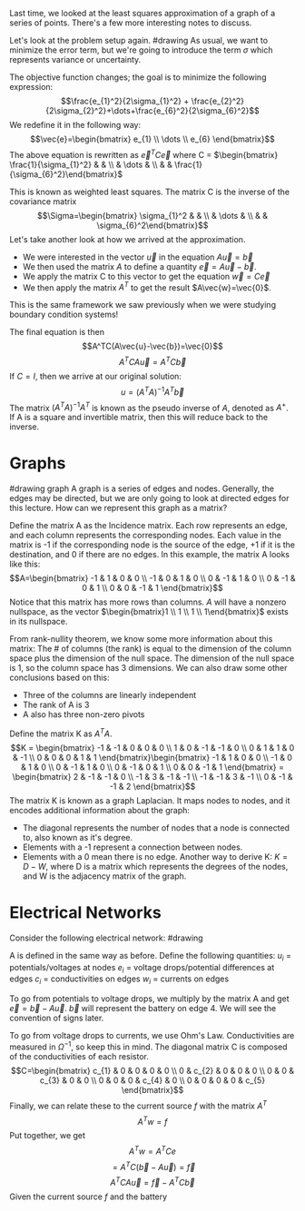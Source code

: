 Last time, we looked at the least squares approximation of a graph of a series of points. There's a few more interesting notes to discuss.

Let's look at the problem setup again.
#drawing 
As usual, we want to minimize the error term, but we're going to introduce the term $\sigma$ which represents variance or uncertainty.

The objective function changes; the goal is to minimize the following expression:
$$\frac{e_{1}^2}{2\sigma_{1}^2} + \frac{e_{2}^2}{2\sigma_{2}^2}+\dots+\frac{e_{6}^2}{2\sigma_{6}^2}$$
We redefine it in the following way:
$$\vec{e}=\begin{bmatrix}
e_{1} \\
\dots \\
e_{6}
\end{bmatrix}$$
The above equation is rewritten as $\vec{e}^TC\vec{e}$ where C = $\begin{bmatrix} \frac{1}{\sigma_{1}^2}  &   & \\ & \dots  &  \\  &  & \frac{1}{\sigma_{6}^2}\end{bmatrix}$

This is known as weighted least squares. The matrix C is the inverse of the covariance matrix
$$\Sigma=\begin{bmatrix} \sigma_{1}^2  &   & \\ & \dots  &  \\  &  & \sigma_{6}^2\end{bmatrix}$$
Let's take another look at how we arrived at the approximation.
- We were interested in the vector $\vec{u}$ in the equation $A\vec{u}=\vec{b}$
- We then used the matrix $A$ to define a quantity $\vec{e}=A\vec{u}-\vec{b}$.
- We apply the matrix C to this vector to get the equation $\vec{w}=C\vec{e}$
- We then apply the matrix $A^T$ to get the result $A\vec{w}=\vec{0}$.

This is the same framework we saw previously when we were studying boundary condition systems!

The final equation is then
$$A^TC(A\vec{u}-\vec{b})=\vec{0}$$
$$A^TCA\vec{u}=A^TC\vec{b}$$
If $C = I$, then we arrive at our original solution:
$$u=(A^TA)^{-1}A^T\vec{b}$$The matrix $(A^TA)^{-1}A^T$ is known as the pseudo inverse of $A$, denoted as $A^+$. If A is a square and invertible matrix, then this will reduce back to the inverse.

# Graphs
#drawing graph
A graph is a series of edges and nodes. Generally, the edges may be directed, but we are only going to look at directed edges for this lecture. How can we represent this graph as a matrix?

Define the matrix A as the Incidence matrix. Each row represents an edge, and each column represents the corresponding nodes. Each value in the matrix is -1 if the corresponding node is the source of the edge, +1 if it is the destination, and 0 if there are no edges. In this example, the matrix A looks like this:
$$A=\begin{bmatrix}
-1 & 1 & 0 & 0 \\
-1 & 0 & 1 & 0 \\
0 & -1 & 1 & 0 \\
0 & -1 & 0 & 1 \\
0 & 0 & -1 & 1
\end{bmatrix}$$
Notice that this matrix has more rows than columns. $A$ will have a nonzero nullspace, as the vector $\begin{bmatrix}1 \\ 1 \\ 1 \\ 1\end{bmatrix}$ exists in its nullspace. 

From rank-nullity theorem, we know some more information about this matrix:
The # of columns (the rank) is equal to the dimension of the column space plus the dimension of the null space.  The dimension of the null space is 1, so the column space has 3 dimensions. We can also draw some other conclusions based on this:
- Three of the columns are linearly independent
- The rank of A is 3
- A also has three non-zero pivots

Define the matrix K as $A^TA$.
$$K = \begin{bmatrix}
-1 & -1 & 0 & 0 & 0 \\
1 & 0 & -1 & -1 & 0 \\
0 & 1 & 1 & 0 & -1 \\
0 & 0 & 0 & 1 & 1
\end{bmatrix}\begin{bmatrix}
-1 & 1 & 0 & 0 \\
-1 & 0 & 1 & 0 \\
0 & -1 & 1 & 0 \\
0 & -1 & 0 & 1 \\
0 & 0 & -1 & 1
\end{bmatrix} = \begin{bmatrix}
2 & -1 & -1  & 0 \\
-1 & 3 & -1 & -1 \\
-1 & -1 & 3 & -1 \\
0 & -1 & -1 & 2
\end{bmatrix}$$
The matrix K is known as a graph Laplacian. It maps nodes to nodes, and it encodes additional information about the graph:
- The diagonal represents the number of nodes that a node is connected to, also known as it's degree.
- Elements with a -1 represent a connection between nodes.
- Elements with a 0 mean there is no edge.
Another way to derive K: $K = D - W$, where D is a matrix which represents the degrees of the nodes, and W is the adjacency matrix of the graph.

# Electrical Networks
Consider the following electrical network:
#drawing 

A is defined in the same way as before.
Define the following quantities:
$u_{i}$ = potentials/voltages at nodes
$e_{i}$ = voltage drops/potential differences at edges
$c_{i}$ = conductivities on edges
$w_i$ = currents on edges

To go from potentials to voltage drops, we multiply by the matrix A and get $\vec{e} = \vec{b}-A\vec{u}$. $\vec{b}$ will represent the battery on edge 4. We will see the convention of signs later.

To go from voltage drops to currents, we use Ohm's Law. Conductivities are measured in $\Omega^{-1}$, so keep this in mind. The diagonal matrix C is composed of the conductivities of each resistor.
$$C=\begin{bmatrix}
c_{1} & 0 & 0 & 0 & 0 \\
0 & c_{2} & 0 & 0 & 0 \\
0 & 0 & c_{3} & 0 & 0 \\
0 & 0 & 0 & c_{4} & 0 \\
0 & 0 & 0 & 0 & c_{5}
\end{bmatrix}$$
Finally, we can relate these to the current source $f$ with the matrix $A^T$
$$A^Tw=f$$
Put together, we get
$$A^Tw=A^TCe$$
$$=A^TC(\vec{b} - A\vec{u}) = \vec{f}$$
$$A^TCA\vec{u}=\vec{f}-A^TC\vec{b}$$
Given the current source $f$ and the battery